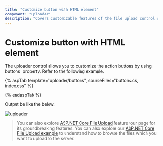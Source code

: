 ```yaml
---
title: "Customize button with HTML element"
component: "Uploader"
description: "Covers customizable features of the file upload control such as a preview image, invisible upload, progress bar, sort the file list and more."
---
```


# Customize button with HTML element

The uploader control allows you to customize the action buttons by using [buttons](https://help.syncfusion.com/cr/aspnetcore-js2/Syncfusion.EJ2.Inputs.Uploader.html#Syncfusion_EJ2_Inputs_Uploader_Buttons) &nbsp;property. Refer to the following example.

{% aspTab template="uploader/buttons", sourceFiles="buttons.cs, index.css" %}

{% endaspTab %}

Output be like the below.

![uploader](../images/uploader-custom-button.png)

> You can also explore [ASP.NET Core File Upload](https://www.syncfusion.com/aspnet-core-ui-controls/file-upload) feature tour page for its groundbreaking features. You can also explore our [ASP.NET Core File Upload example](https://ej2.syncfusion.com/aspnetcore/Uploader/DefaultFunctionalities#/material) to understand how to browse the files which you want to upload to the server.